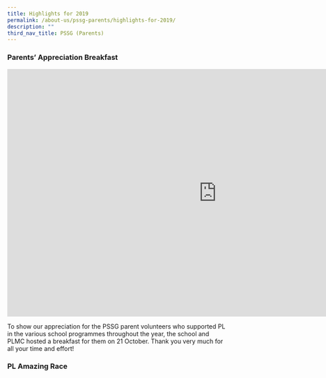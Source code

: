 ```yaml
---
title: Highlights for 2019
permalink: /about-us/pssg-parents/highlights-for-2019/
description: ""
third_nav_title: PSSG (Parents)
---
```

### Parents’ Appreciation Breakfast

<iframe allowfullscreen="true" height="569" width="960" frameborder="0" src="https://docs.google.com/presentation/d/e/2PACX-1vTbLRUucoD5knZgoOiQe15gCNOziH2kOdFvhgW3IF1M2mLmH8cgXzytMgdNBpRb3_uqMKv5pO63uA4P/embed?start=true&amp;loop=true&amp;delayms=3000"></iframe>

To show our appreciation for the PSSG parent volunteers who supported PL in the various school programmes throughout the year, the school and PLMC hosted a breakfast for them on 21 October. Thank you very much for all your time and effort!

### PL Amazing Race
